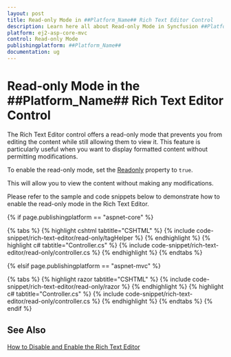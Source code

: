 ```yaml
---
layout: post
title: Read-only Mode in ##Platform_Name## Rich Text Editor Control
description: Learn here all about Read-only Mode in Syncfusion ##Platform_Name## Rich Text Editor control of Syncfusion Essential JS 2 and more.
platform: ej2-asp-core-mvc
control: Read-only Mode
publishingplatform: ##Platform_Name##
documentation: ug
---
```


# Read-only Mode in the ##Platform_Name## Rich Text Editor Control

The Rich Text Editor control offers a read-only mode that prevents you from editing the content while still allowing them to view it. This feature is particularly useful when you want to display formatted content without permitting modifications.

To enable the read-only mode, set the [Readonly](https://help.syncfusion.com/cr/aspnetmvc-js2/syncfusion.ej2.richtexteditor.richtexteditor.html#Syncfusion_EJ2_RichTextEditor_RichTextEditor_Readonly) property to `true`. 

This will allow you to view the content without making any modifications.

Please refer to the sample and code snippets below to demonstrate how to enable the read-only mode in the Rich Text Editor.

{% if page.publishingplatform == "aspnet-core" %}

{% tabs %}
{% highlight cshtml tabtitle="CSHTML" %}
{% include code-snippet/rich-text-editor/read-only/tagHelper %}
{% endhighlight %}
{% highlight c# tabtitle="Controller.cs" %}
{% include code-snippet/rich-text-editor/read-only/controller.cs %}
{% endhighlight %}
{% endtabs %}

{% elsif page.publishingplatform == "aspnet-mvc" %}

{% tabs %}
{% highlight razor tabtitle="CSHTML" %}
{% include code-snippet/rich-text-editor/read-only/razor %}
{% endhighlight %}
{% highlight c# tabtitle="Controller.cs" %}
{% include code-snippet/rich-text-editor/read-only/controller.cs %}
{% endhighlight %}
{% endtabs %}
{% endif %}

## See Also

[How to Disable and Enable the Rich Text Editor](../disable-editor)